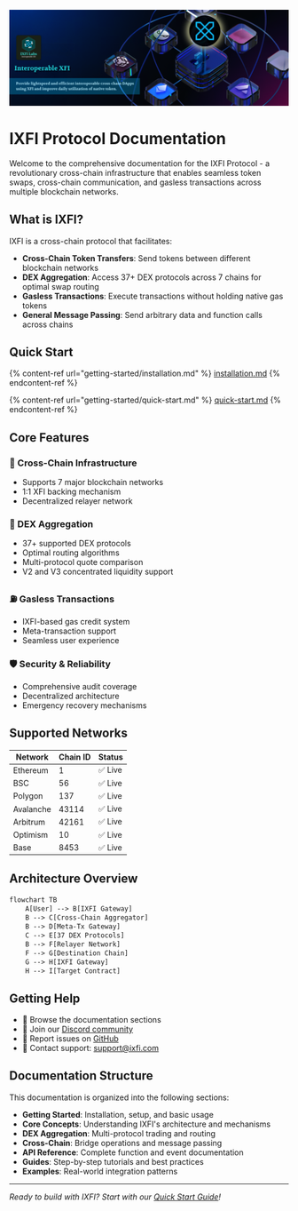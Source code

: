 ![IXFI Protocol](IXFI-banner.png)

# IXFI Protocol Documentation

Welcome to the comprehensive documentation for the IXFI Protocol - a revolutionary cross-chain infrastructure that enables seamless token swaps, cross-chain communication, and gasless transactions across multiple blockchain networks.

## What is IXFI?

IXFI is a cross-chain protocol that facilitates:

- **Cross-Chain Token Transfers**: Send tokens between different blockchain networks
- **DEX Aggregation**: Access 37+ DEX protocols across 7 chains for optimal swap routing
- **Gasless Transactions**: Execute transactions without holding native gas tokens
- **General Message Passing**: Send arbitrary data and function calls across chains

## Quick Start

{% content-ref url="getting-started/installation.md" %}
[installation.md](getting-started/installation.md)
{% endcontent-ref %}

{% content-ref url="getting-started/quick-start.md" %}
[quick-start.md](getting-started/quick-start.md)
{% endcontent-ref %}

## Core Features

### 🔗 Cross-Chain Infrastructure
- Supports 7 major blockchain networks
- 1:1 XFI backing mechanism
- Decentralized relayer network

### 🔄 DEX Aggregation
- 37+ supported DEX protocols
- Optimal routing algorithms
- Multi-protocol quote comparison
- V2 and V3 concentrated liquidity support

### ⛽ Gasless Transactions
- IXFI-based gas credit system
- Meta-transaction support
- Seamless user experience

### 🛡️ Security & Reliability
- Comprehensive audit coverage
- Decentralized architecture
- Emergency recovery mechanisms

## Supported Networks

| Network | Chain ID | Status |
|---------|----------|--------|
| Ethereum | 1 | ✅ Live |
| BSC | 56 | ✅ Live |
| Polygon | 137 | ✅ Live |
| Avalanche | 43114 | ✅ Live |
| Arbitrum | 42161 | ✅ Live |
| Optimism | 10 | ✅ Live |
| Base | 8453 | ✅ Live |

## Architecture Overview

```mermaid
flowchart TB
    A[User] --> B[IXFI Gateway]
    B --> C[Cross-Chain Aggregator]
    B --> D[Meta-Tx Gateway]
    C --> E[37 DEX Protocols]
    B --> F[Relayer Network]
    F --> G[Destination Chain]
    G --> H[IXFI Gateway]
    H --> I[Target Contract]
```

## Getting Help

- 📖 Browse the documentation sections
- 💬 Join our [Discord community](https://discord.gg/ixfi)
- 🐛 Report issues on [GitHub](https://github.com/DINetworks/IXFI-Contracts)
- 📧 Contact support: support@ixfi.com

## Documentation Structure

This documentation is organized into the following sections:

- **Getting Started**: Installation, setup, and basic usage
- **Core Concepts**: Understanding IXFI's architecture and mechanisms
- **DEX Aggregation**: Multi-protocol trading and routing
- **Cross-Chain**: Bridge operations and message passing
- **API Reference**: Complete function and event documentation
- **Guides**: Step-by-step tutorials and best practices
- **Examples**: Real-world integration patterns

---

*Ready to build with IXFI? Start with our [Quick Start Guide](getting-started/quick-start.md)!*
